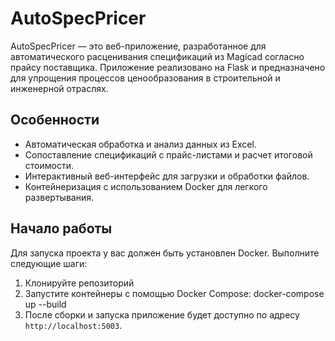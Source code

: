 # AutoSpecPricer

AutoSpecPricer — это веб-приложение, разработанное для автоматического расценивания спецификаций из Magicad согласно прайсу поставщика. Приложение реализовано на Flask и предназначено для упрощения процессов ценообразования в строительной и инженерной отраслях.

## Особенности

- Автоматическая обработка и анализ данных из Excel.
- Сопоставление спецификаций с прайс-листами и расчет итоговой стоимости.
- Интерактивный веб-интерфейс для загрузки и обработки файлов.
- Контейнеризация с использованием Docker для легкого развертывания.

## Начало работы

Для запуска проекта у вас должен быть установлен Docker. Выполните следующие шаги:

1. Клонируйте репозиторий
2. Запустите контейнеры с помощью Docker Compose:
   docker-compose up --build
3. После сборки и запуска приложение будет доступно по адресу `http://localhost:5003`.